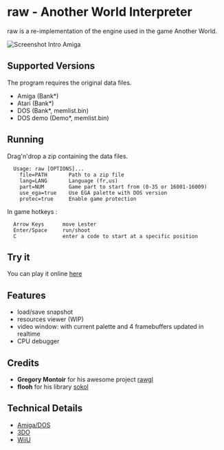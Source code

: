 
# raw - Another World Interpreter

raw is a re-implementation of the engine used in the game Another World.

![Screenshot Intro Amiga](docs/screenshot-intro-amiga.png)

## Supported Versions

The program requires the original data files.

- Amiga (Bank*)
- Atari (Bank*)
- DOS (Bank*, memlist.bin)
- DOS demo (Demo*, memlist.bin)

## Running

Drag'n'drop a zip containing the data files.

```text
  Usage: raw [OPTIONS]...
    file=PATH       Path to a zip file
    lang=LANG       Language (fr,us)
    part=NUM        Game part to start from (0-35 or 16001-16009)
    use_ega=true    Use EGA palette with DOS version
    protec=true     Enable game protection
```

In game hotkeys :

```text
  Arrow Keys      move Lester
  Enter/Space     run/shoot
  C               enter a code to start at a specific position
```

## Try it

You can play it online [here](https://scemino.github.io/raw_wp/)

## Features

- load/save snapshot
- resources viewer (WIP)
- video window: with current palette and 4 framebuffers updated in realtime
- CPU debugger

## Credits

- **Gregory Montoir** for his awesome project [rawgl](https://github.com/cyxx/rawgl)
- **flooh** for his library [sokol](https://github.com/floooh/sokol)

## Technical Details

- [Amiga/DOS](docs/Amiga_DOS.md)
- [3DO](docs/3DO.md)
- [WiiU](docs/WiiU.md)
